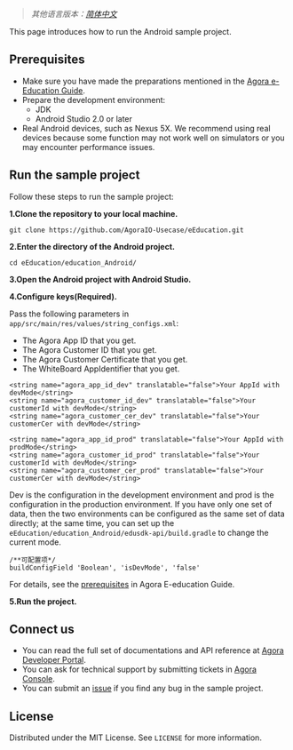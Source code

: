 ﻿> *其他语言版本：[简体中文](README.zh.md)*

This page introduces how to run the Android sample project.

## Prerequisites 

- Make sure you have made the preparations mentioned in the [Agora e-Education Guide](https://github.com/AgoraIO-Usecase/eEducation).
- Prepare the development environment:
  - JDK
  - Android Studio 2.0  or later
- Real Android devices, such as Nexus 5X. We recommend using real devices because some function may not work well on simulators or you may encounter performance issues.

## Run the sample project

Follow these steps to run the sample project:

**1.Clone the repository to your local machine.**

```
git clone https://github.com/AgoraIO-Usecase/eEducation.git
```

**2.Enter the directory of the Android project.**

```
cd eEducation/education_Android/
```

**3.Open the Android project with Android Studio.**

**4.Configure keys(Required).**

Pass the following parameters in `app/src/main/res/values/string_configs.xml`:
- The Agora App ID that you get.
- The Agora Customer ID that you get.
- The Agora Customer Certificate that you get.
- The WhiteBoard AppIdentifier that you get.

```
<string name="agora_app_id_dev" translatable="false">Your AppId with devMode</string>
<string name="agora_customer_id_dev" translatable="false">Your customerId with devMode</string>
<string name="agora_customer_cer_dev" translatable="false">Your customerCer with devMode</string>

<string name="agora_app_id_prod" translatable="false">Your AppId with prodMode</string>
<string name="agora_customer_id_prod" translatable="false">Your customerId with devMode</string>
<string name="agora_customer_cer_prod" translatable="false">Your customerCer with devMode</string>
```
Dev is the configuration in the development environment and prod is the configuration in the production environment. If you have only one set of data, then the two environments can be configured as the same set of data directly; at the same time, you can set up the `eEducation/education_Android/edusdk-api/build.gradle` to change the current mode.

```
/**可配置项*/
buildConfigField 'Boolean', 'isDevMode', 'false'
```

For details, see the [prerequisites](https://github.com/AgoraIO-Usecase/eEducation/blob/master/README.md#prerequisites) in Agora E-education Guide.

**5.Run the project.**

## Connect us

- You can read the full set of documentations and API reference at [Agora Developer Portal](https://docs.agora.io/en/).
- You can ask for technical support by submitting tickets in [Agora Console](https://dashboard.agora.io/). 
- You can submit an [issue](https://github.com/AgoraIO-Usecase/eEducation/issues) if you find any bug in the sample project. 

## License

Distributed under the MIT License. See `LICENSE` for more information.